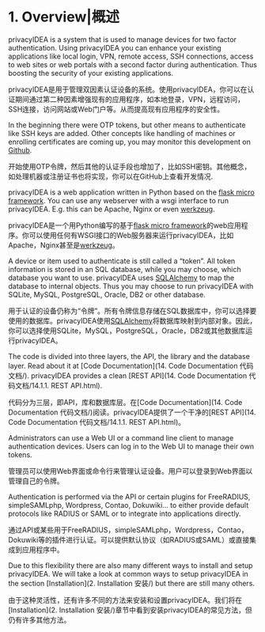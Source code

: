 # 1. Overview|概述

privacyIDEA is a system that is used to manage devices for two factor authentication. Using privacyIDEA you can enhance your existing applications like local login, VPN, remote access, SSH connections, access to web sites or web portals with a second factor during authentication. Thus boosting the security of your existing applications.

privacyIDEA是用于管理双因素认证设备的系统。使用privacyIDEA，你可以在认证期间通过第二种因素增强现有的应用程序，如本地登录，VPN，远程访问，SSH连接，访问网站或Web门户等。从而提高现有应用程序的安全性。

In the beginning there were OTP tokens, but other means to authenticate like SSH keys are added. Other concepts like handling of machines or enrolling certificates are coming up, you may monitor this development on [Github](https://github.com/privacyidea/privacyidea).

开始使用OTP令牌，然后其他的认证手段也增加了，比如SSH密钥。其他概念，如处理机器或注册证书也将实现，你可以在GitHub上查看开发情况.

privacyIDEA is a web application written in Python based on the [flask micro framework](http://flask.pocoo.org/). You can use any webserver with a wsgi interface to run privacyIDEA. E.g. this can be Apache, Nginx or even [werkzeug](http://werkzeug.pocoo.org/).

privacyIDEA是一个用Python编写的基于[flask micro framework](http://flask.pocoo.org/)的web应用程序。你可以使用任何有WSGI接口的Web服务器来运行privacyIDEA，比如Apache，Nginx甚至是[werkzeug](http://werkzeug.pocoo.org/)。

A device or item used to authenticate is still called a “token”. All token information is stored in an SQL database, while you may choose, which database you want to use. privacyIDEA uses [SQLAlchemy](http://www.sqlalchemy.org/) to map the database to internal objects. Thus you may choose to run privacyIDEA with SQLite, MySQL, PostgreSQL, Oracle, DB2 or other database.

用于认证的设备仍称为“令牌”。所有令牌信息存储在SQL数据库中，你可以选择要使用的数据库。privacyIDEA使用[SQLAlchemy](http://www.sqlalchemy.org/)将数据库映射到内部对象。因此，你可以选择使用SQLite，MySQL，PostgreSQL，Oracle，DB2或其他数据库运行privacyIDEA。

The code is divided into three layers, the API, the library and the database layer. Read about it at [Code Documentation](14. Code Documentation 代码文档/). privacyIDEA provides a clean [REST API](14. Code Documentation 代码文档/14.1.1. REST API.html).

代码分为三层，即API，库和数据库层。在[Code Documentation](14. Code Documentation 代码文档/)阅读。privacyIDEA提供了一个干净的[REST API](14. Code Documentation 代码文档/14.1.1. REST API.html)。

Administrators can use a Web UI or a command line client to manage authentication devices. Users can log in to the Web UI to manage their own tokens.

管理员可以使用Web界面或命令行来管理认证设备。用户可以登录到Web界面以管理自己的令牌。

Authentication is performed via the API or certain plugins for FreeRADIUS, simpleSAMLphp, Wordpress, Contao, Dokuwiki... to either provide default protocols like RADIUS or SAML or to integrate into applications directly.

通过API或某些用于FreeRADIUS，simpleSAMLphp，Wordpress，Contao，Dokuwiki等的插件进行认证。可以提供默认协议（如RADIUS或SAML）或直接集成到应用程序中。

Due to this flexibility there are also many different ways to install and setup privacyIDEA. We will take a look at common ways to setup privacyIDEA in the section [Installation](2. Installation 安装/) but there are still many others.

由于这种灵活性，还有许多不同的方法来安装和设置privacyIDEA。我们将在[Installation](2. Installation 安装/)章节中看到安装privacyIDEA的常见方法，但仍有许多其他方法。